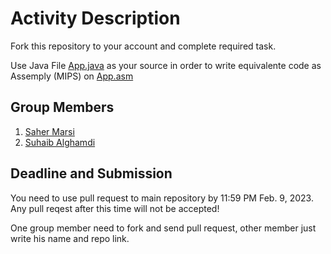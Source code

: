 Activity Description
====================

Fork this repository to your account and complete required task.

Use Java File [App.java](/src/App.java) as your source in order to write equivalente code as Assemply (MIPS) on [App.asm](/src/App.asm)


## Group Members

1. [Saher Marsi](https://github.com/SaherMarsi)
1. [Suhaib Alghamdi](https://github.com/SuhaibAG)


## Deadline and Submission

You need to use pull request to main repository by 11:59 PM Feb. 9, 2023. Any pull reqest after this time will not be accepted!

One group member need to fork and send pull request, other member just write his name and repo link.
